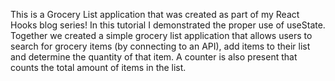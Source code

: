 This is a Grocery List application that was created as part of my React Hooks blog series! In this tutorial I demonstrated the proper use of useState. Together we created a simple grocery list application that allows users to search for grocery items (by connecting to an API), add items to their list and determine the quantity of that item. A counter is also present that counts the total amount of items in the list.
